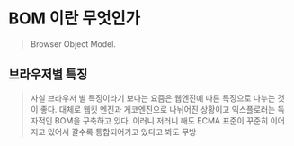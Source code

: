 # BOM 이란 무엇인가

>Browser Object Model.

## 브라우저별 특징

>사실 브라우저 별 특징이라기 보다는 요즘은 웹엔진에 따른 특징으로 나누는 것이 좋다. 대체로 웹킷 엔진과 게코엔진으로 나뉘어진 상황이고 익스플로러는 독자적인 BOM을 구축하고 있다. 이러니 저러니 해도 ECMA 표준이 꾸준히 이어지고 있어서 갈수록 통합되어가고 있다고 봐도 무방
